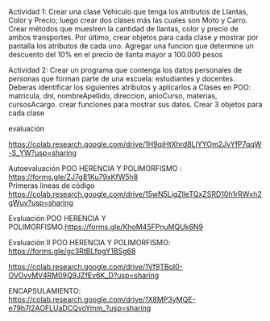 Actividad 1: 
Crear una clase Vehiculo que tenga los atributos de Llantas, Color y Precio; luego crear dos clases más 
las cuales son Moto y Carro.
Crear métodos que muestren la cantidad de llantas, color y precio de ambos transportes. 
Por último, crear objetos para cada clase y mostrar por pantalla los atributos de cada uno.
Agregar una funcion que determine un descuento del 10% en el precio de llanta mayor a 100.000 pesos




Actividad 2:
Crear un programa que contenga los datos personales de personas que forman parte de una escuela: estudiantes y docentes.
Deberas identificar los siguientes atributos y aplicarlos a Clases en POO: matricula, dni, nombreApellido, direccion, anioCurso, materias, cursosAcargo.
crear funciones para mostrar sus datos.
Crear 3 objetos para cada clase


evaluación

https://colab.research.google.com/drive/1H9qiHtXhrd8LIYYOm2JvYfP7qqW-S_YW?usp=sharing



Autoevaluación  POO HERENCIA Y POLIMORFISMO : https://forms.gle/ZJ7g81Ku79xKfW5h8  
Primeras lineas de código https://colab.research.google.com/drive/15wN5LigZlleTQxZSRD10h1rRWxh2gWuv?usp=sharing

Evaluación POO HERENCIA Y POLIMORFISMO:https://forms.gle/KhoM45FPnuMQUk6N9


Evaluación II  POO HERENCIA Y POLIMORFISMO: https://forms.gle/gc3RtBLfpgY1BSg68


https://colab.research.google.com/drive/1Vf9TBoI0-OVOvvMV4RM09Q9JZfEv6K_D?usp=sharing


ENCAPSULAMIENTO:
https://colab.research.google.com/drive/1X8MP3yMQE-e79h7l2AOFLUaDCQvoYmm_?usp=sharing

